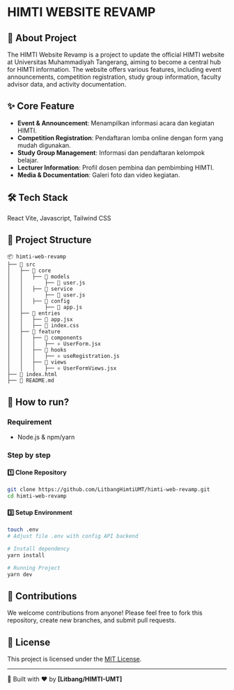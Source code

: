 # HIMTI WEBSITE REVAMP

## 📌 About Project
The HIMTI Website Revamp is a project to update the official HIMTI website at Universitas Muhammadiyah Tangerang, aiming to become a central hub for HIMTI information.
The website offers various features, including event announcements, competition registration, study group information, faculty advisor data, and activity documentation.

## ✨ Core Feature
- **Event & Announcement**: Menampilkan informasi acara dan kegiatan HIMTI.
- **Competition Registration**: Pendaftaran lomba online dengan form yang mudah digunakan.
- **Study Group Management**: Informasi dan pendaftaran kelompok belajar.
- **Lecturer Information**: Profil dosen pembina dan pembimbing HIMTI.
- **Media & Documentation**: Galeri foto dan video kegiatan.

## 🛠️ Tech Stack
React Vite, Javascript, Tailwind CSS

## 📂 Project Structure
```
📦 himti-web-revamp
├── 📁 src
│   ├── 📁 core
│   │   ├── 📁 models
│   │       ├── 📁 user.js
│   │   ├── 📁 service
│   │       ├── 📁 user.js
│   │   ├── 📁 config
│   │       ├── 📁 app.js
│   ├── 📁 entries
│   │   ├── 📄 app.jsx
│   │   ├── 📁 index.css
│   ├── 📁 feature
│   │   ├── 📁 components
│   │   │   ├── ⚛ UserForm.jsx
│   │   ├── 📁 hooks
│   │   │   ├── ⚛ useRegistration.js
│   │   ├── 📁 views
│   │   │   ├── ⚛ UserFormViews.jsx
├── 📄 index.html
├── 📄 README.md
```

## 🚀 How to run?
### Requirement
- Node.js & npm/yarn

### Step by step
#### 1️⃣ Clone Repository
```bash
git clone https://github.com/LitbangHimtiUMT/himti-web-revamp.git
cd himti-web-revamp
```

#### 3️⃣ Setup Environment
```bash
touch .env
# Adjust file .env with config API backend

# Install dependency
yarn install

# Running Project
yarn dev
```

## 🤝 Contributions
We welcome contributions from anyone! Please feel free to fork this repository, create new branches, and submit pull requests.

## 📜 License
This project is licensed under the [MIT License](LICENSE).

---
🚀 Built with ❤️ by **[Litbang/HIMTI-UMT]**

